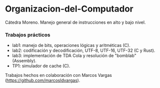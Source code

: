 # Organizacion-del-Computador

Cátedra Moreno. Manejo general de instrucciones en alto y bajo nivel.

### Trabajos prácticos
* lab1: manejo de bits, operaciones lógicas y aritméticas (C).
* lab2: codificación y decodificación, UTF-8, UTF-16, UTF-32 (C y Rust).
* lab3: implementación de TDA Cola y resolución de "bomblab" (Assembly).
* TP1:  simulador de cache (C).

Trabajos hechos en colaboración con Marcos Vargas (https://github.com/marcosldvargas).
